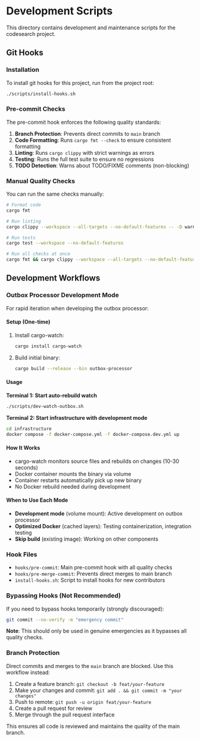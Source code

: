 # Development Scripts

This directory contains development and maintenance scripts for the codesearch project.

## Git Hooks

### Installation

To install git hooks for this project, run from the project root:

```bash
./scripts/install-hooks.sh
```

### Pre-commit Checks

The pre-commit hook enforces the following quality standards:

1. **Branch Protection**: Prevents direct commits to `main` branch
2. **Code Formatting**: Runs `cargo fmt --check` to ensure consistent formatting
3. **Linting**: Runs `cargo clippy` with strict warnings as errors
4. **Testing**: Runs the full test suite to ensure no regressions
5. **TODO Detection**: Warns about TODO/FIXME comments (non-blocking)

### Manual Quality Checks

You can run the same checks manually:

```bash
# Format code
cargo fmt

# Run linting
cargo clippy --workspace --all-targets --no-default-features -- -D warnings

# Run tests
cargo test --workspace --no-default-features

# Run all checks at once
cargo fmt && cargo clippy --workspace --all-targets --no-default-features -- -D warnings && cargo test --workspace --no-default-features
```

## Development Workflows

### Outbox Processor Development Mode

For rapid iteration when developing the outbox processor:

#### Setup (One-time)

1. Install cargo-watch:
   ```bash
   cargo install cargo-watch
   ```

2. Build initial binary:
   ```bash
   cargo build --release --bin outbox-processor
   ```

#### Usage

**Terminal 1: Start auto-rebuild watch**
```bash
./scripts/dev-watch-outbox.sh
```

**Terminal 2: Start infrastructure with development mode**
```bash
cd infrastructure
docker compose -f docker-compose.yml -f docker-compose.dev.yml up
```

#### How It Works

- cargo-watch monitors source files and rebuilds on changes (10-30 seconds)
- Docker container mounts the binary via volume
- Container restarts automatically pick up new binary
- No Docker rebuild needed during development

#### When to Use Each Mode

- **Development mode** (volume mount): Active development on outbox processor
- **Optimized Docker** (cached layers): Testing containerization, integration testing
- **Skip build** (existing image): Working on other components

### Hook Files

- `hooks/pre-commit`: Main pre-commit hook with all quality checks
- `hooks/pre-merge-commit`: Prevents direct merges to main branch
- `install-hooks.sh`: Script to install hooks for new contributors

### Bypassing Hooks (Not Recommended)

If you need to bypass hooks temporarily (strongly discouraged):

```bash
git commit --no-verify -m "emergency commit"
```

**Note**: This should only be used in genuine emergencies as it bypasses all quality checks.

### Branch Protection

Direct commits and merges to the `main` branch are blocked. Use this workflow instead:

1. Create a feature branch: `git checkout -b feat/your-feature`
2. Make your changes and commit: `git add . && git commit -m "your changes"`
3. Push to remote: `git push -u origin feat/your-feature`
4. Create a pull request for review
5. Merge through the pull request interface

This ensures all code is reviewed and maintains the quality of the main branch.